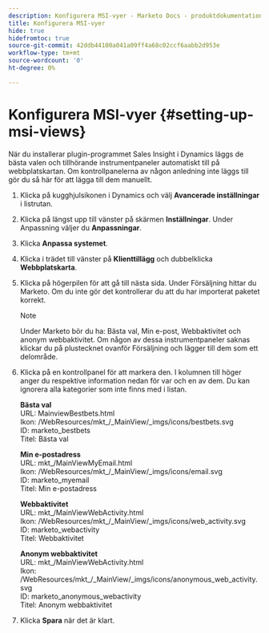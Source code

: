 ```yaml
---
description: Konfigurera MSI-vyer - Marketo Docs - produktdokumentation
title: Konfigurera MSI-vyer
hide: true
hidefromtoc: true
source-git-commit: 42ddb44100a041a09ff4a68c02ccf6aabb2d953e
workflow-type: tm+mt
source-wordcount: '0'
ht-degree: 0%

---
```


# Konfigurera MSI-vyer {#setting-up-msi-views}

När du installerar plugin-programmet Sales Insight i Dynamics läggs de bästa valen och tillhörande instrumentpaneler automatiskt till på webbplatskartan. Om kontrollpanelerna av någon anledning inte läggs till gör du så här för att lägga till dem manuellt.

1. Klicka på kugghjulsikonen i Dynamics och välj **Avancerade inställningar** i listrutan.

1. Klicka på längst upp till vänster på skärmen **Inställningar**. Under Anpassning väljer du **Anpassningar**.

1. Klicka **Anpassa systemet**.

1. Klicka i trädet till vänster på **Klienttillägg** och dubbelklicka **Webbplatskarta**.

1. Klicka på högerpilen för att gå till nästa sida. Under Försäljning hittar du Marketo. Om du inte gör det kontrollerar du att du har importerat paketet korrekt.

   >[!NOTE]
   >
   >Under Marketo bör du ha: Bästa val, Min e-post, Webbaktivitet och anonym webbaktivitet. Om någon av dessa instrumentpaneler saknas klickar du på plustecknet ovanför Försäljning och lägger till dem som ett delområde.

1. Klicka på en kontrollpanel för att markera den. I kolumnen till höger anger du respektive information nedan för var och en av dem. Du kan ignorera alla kategorier som inte finns med i listan.

   **Bästa val**</br>
URL: MainviewBestbets.html</br>
Ikon: /WebResources/mkt_/_MainView/_imgs/icons/bestbets.svg</br>
ID: marketo_bestbets</br>
Titel: Bästa val

   **Min e-postadress**</br>
URL: mkt_/MainViewMyEmail.html</br>
Ikon: /WebResources/mkt_/_MainView/_imgs/icons/email.svg</br>
ID: marketo_myemail</br>
Titel: Min e-postadress

   **Webbaktivitet**</br>
URL: mkt_/MainViewWebActivity.html</br>
Ikon: /WebResources/mkt_/_MainView/_imgs/icons/web_activity.svg</br>
ID: marketo_webactivity</br>
Titel: Webbaktivitet

   **Anonym webbaktivitet**</br>
URL: mkt_/MainViewWebActivity.html</br>
Ikon: /WebResources/mkt_/_MainView/_imgs/icons/anonymous_web_activity.svg</br>
ID: marketo_anonymous_webactivity</br>
Titel: Anonym webbaktivitet

1. Klicka **Spara** när det är klart.
